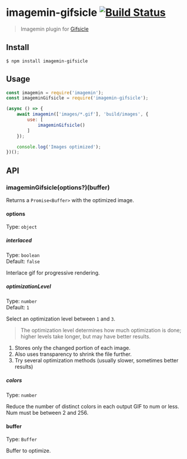 # imagemin-gifsicle [![Build Status](https://travis-ci.org/imagemin/imagemin-gifsicle.svg?branch=master)](https://travis-ci.org/imagemin/imagemin-gifsicle)

> Imagemin plugin for [Gifsicle](https://www.lcdf.org/gifsicle/)


## Install

```
$ npm install imagemin-gifsicle
```


## Usage

```js
const imagemin = require('imagemin');
const imageminGifsicle = require('imagemin-gifsicle');

(async () => {
	await imagemin(['images/*.gif'], 'build/images', {
		use: [
			imageminGifsicle()
		]
	});

	console.log('Images optimized');
})();
```


## API

### imageminGifsicle(options?)(buffer)

Returns a `Promise<Buffer>` with the optimized image.

#### options

Type: `object`

##### interlaced

Type: `boolean`<br>
Default: `false`

Interlace gif for progressive rendering.

##### optimizationLevel

Type: `number`<br>
Default: `1`

Select an optimization level between `1` and `3`.

> The optimization level determines how much optimization is done; higher levels take longer, but may have better results.

1. Stores only the changed portion of each image.
2. Also uses transparency to shrink the file further.
3. Try several optimization methods (usually slower, sometimes better results)

##### colors

Type: `number`

Reduce the number of distinct colors in each output GIF to num or less. Num must be between 2 and 256.

#### buffer

Type: `Buffer`

Buffer to optimize.

